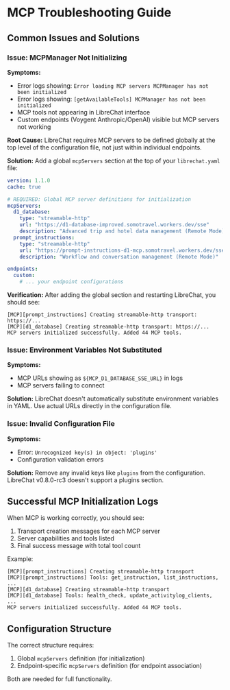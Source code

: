 # MCP Troubleshooting Guide

## Common Issues and Solutions

### Issue: MCPManager Not Initializing

**Symptoms:**
- Error logs showing: `Error loading MCP servers MCPManager has not been initialized`
- Error logs showing: `[getAvailableTools] MCPManager has not been initialized`
- MCP tools not appearing in LibreChat interface
- Custom endpoints (Voygent Anthropic/OpenAI) visible but MCP servers not working

**Root Cause:**
LibreChat requires MCP servers to be defined globally at the top level of the configuration file, not just within individual endpoints.

**Solution:**
Add a global `mcpServers` section at the top of your `librechat.yaml` file:

```yaml
version: 1.1.0
cache: true

# REQUIRED: Global MCP server definitions for initialization
mcpServers:
  d1_database:
    type: "streamable-http"
    url: "https://d1-database-improved.somotravel.workers.dev/sse"
    description: "Advanced trip and hotel data management (Remote Mode)"
  prompt_instructions:
    type: "streamable-http"
    url: "https://prompt-instructions-d1-mcp.somotravel.workers.dev/sse"
    description: "Workflow and conversation management (Remote Mode)"

endpoints:
  custom:
    # ... your endpoint configurations
```

**Verification:**
After adding the global section and restarting LibreChat, you should see:
```
[MCP][prompt_instructions] Creating streamable-http transport: https://...
[MCP][d1_database] Creating streamable-http transport: https://...
MCP servers initialized successfully. Added 44 MCP tools.
```

### Issue: Environment Variables Not Substituted

**Symptoms:**
- MCP URLs showing as `${MCP_D1_DATABASE_SSE_URL}` in logs
- MCP servers failing to connect

**Solution:**
LibreChat doesn't automatically substitute environment variables in YAML. Use actual URLs directly in the configuration file.

### Issue: Invalid Configuration File

**Symptoms:**
- Error: `Unrecognized key(s) in object: 'plugins'`
- Configuration validation errors

**Solution:**
Remove any invalid keys like `plugins` from the configuration. LibreChat v0.8.0-rc3 doesn't support a plugins section.

## Successful MCP Initialization Logs

When MCP is working correctly, you should see:
1. Transport creation messages for each MCP server
2. Server capabilities and tools listed
3. Final success message with total tool count

Example:
```
[MCP][prompt_instructions] Creating streamable-http transport
[MCP][prompt_instructions] Tools: get_instruction, list_instructions, ...
[MCP][d1_database] Creating streamable-http transport
[MCP][d1_database] Tools: health_check, update_activitylog_clients, ...
MCP servers initialized successfully. Added 44 MCP tools.
```

## Configuration Structure

The correct structure requires:
1. Global `mcpServers` definition (for initialization)
2. Endpoint-specific `mcpServers` definition (for endpoint association)

Both are needed for full functionality.